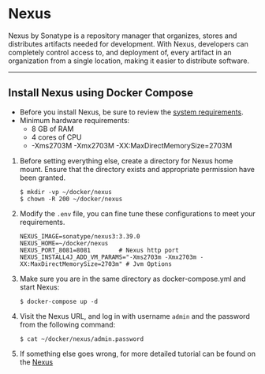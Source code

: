# Nexus

Nexus by Sonatype is a repository manager that organizes, stores and distributes artifacts needed for development. With
Nexus, developers can completely control access to, and deployment of, every artifact in an organization from a single
location, making it easier to distribute software.

---

## Install Nexus using Docker Compose

- Before you install Nexus, be sure to review
  the [system requirements](https://help.sonatype.com/repomanager3/product-information/system-requirements).
- Minimum hardware requirements:
    - 8 GB of RAM
    - 4 cores of CPU
    - -Xms2703M -Xmx2703M -XX:MaxDirectMemorySize=2703M

1. Before setting everything else, create a directory for Nexus home mount. Ensure that the directory exists and
   appropriate permission have been granted.

    ```shell
    $ mkdir -vp ~/docker/nexus 
    $ chown -R 200 ~/docker/nexus
    ```

2. Modify the `.env` file, you can fine tune these configurations to meet your requirements.

    ```properties
    NEXUS_IMAGE=sonatype/nexus3:3.39.0
    NEXUS_HOME=~/docker/nexus
    NEXUS_PORT_8081=8081        # Nexus http port
    NEXUS_INSTALL4J_ADD_VM_PARAMS="-Xms2703m -Xmx2703m -XX:MaxDirectMemorySize=2703m" # Jvm Options
    ```

3. Make sure you are in the same directory as docker-compose.yml and start Nexus:

    ```shell
    $ docker-compose up -d
    ```

4. Visit the Nexus URL, and log in with username `admin` and the password from the following command:

    ```shell
    $ cat ~/docker/nexus/admin.password
    ```

5. If something else goes wrong, for more detailed tutorial can be found on
   the [Nexus](https://help.sonatype.com/repomanager3)